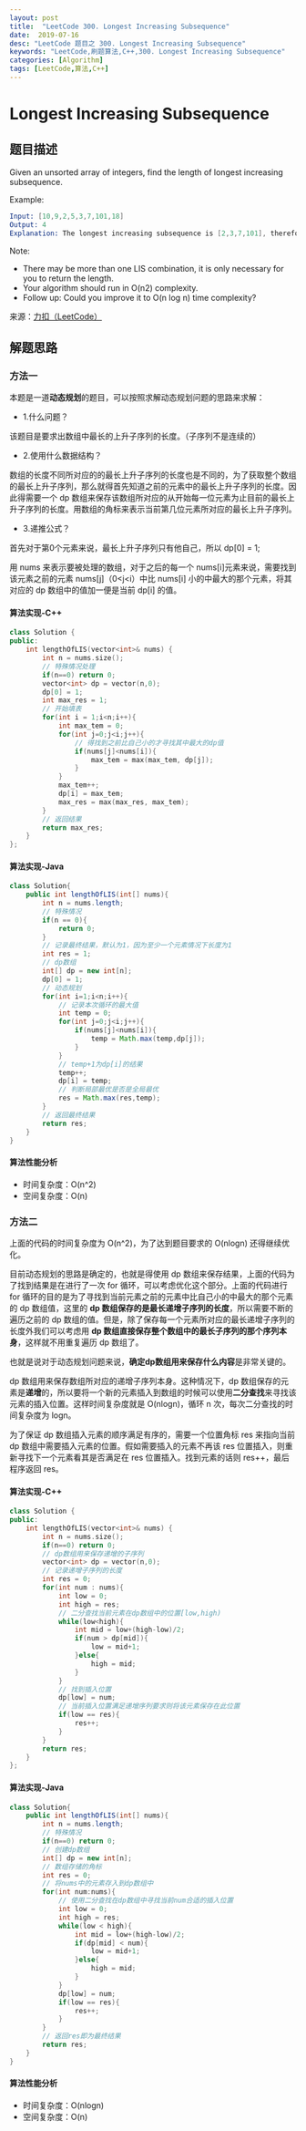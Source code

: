 ```yaml
---
layout: post
title:  "LeetCode 300. Longest Increasing Subsequence"
date:  2019-07-16
desc: "LeetCode 题目之 300. Longest Increasing Subsequence"
keywords: "LeetCode,刷题算法,C++,300. Longest Increasing Subsequence"
categories: [Algorithm]
tags: [LeetCode,算法,C++]
---
```

# Longest Increasing Subsequence

## 题目描述

Given an unsorted array of integers, find the length of longest increasing subsequence.

Example:

```s
Input: [10,9,2,5,3,7,101,18]
Output: 4
Explanation: The longest increasing subsequence is [2,3,7,101], therefore the length is 4.
```

Note:

- There may be more than one LIS combination, it is only necessary for you to return the length.
- Your algorithm should run in O(n2) complexity.
- Follow up: Could you improve it to O(n log n) time complexity?

来源：[力扣（LeetCode）](https://leetcode-cn.com/problems/longest-increasing-subsequence)

## 解题思路

### 方法一

本题是一道**动态规划**的题目，可以按照求解动态规划问题的思路来求解：

- 1.什么问题？

该题目是要求出数组中最长的上升子序列的长度。（子序列不是连续的）

- 2.使用什么数据结构？

数组的长度不同所对应的的最长上升子序列的长度也是不同的，为了获取整个数组的最长上升子序列，那么就得首先知道之前的元素中的最长上升子序列的长度。因此得需要一个 dp 数组来保存该数组所对应的从开始每一位元素为止目前的最长上升子序列的长度。用数组的角标来表示当前第几位元素所对应的最长上升子序列。

- 3.递推公式？

首先对于第0个元素来说，最长上升子序列只有他自己，所以 dp[0] = 1;

用 nums 来表示要被处理的数组，对于之后的每一个 nums[i]元素来说，需要找到该元素之前的元素 nums[j]（0<j<i）中比 nums[i] 小的中最大的那个元素，将其对应的 dp 数组中的值加一便是当前 dp[i] 的值。

#### 算法实现-C++

```cpp
class Solution {
public:
    int lengthOfLIS(vector<int>& nums) {
        int n = nums.size();
        // 特殊情况处理
        if(n==0) return 0;
        vector<int> dp = vector(n,0);
        dp[0] = 1;
        int max_res = 1;
        // 开始填表
        for(int i = 1;i<n;i++){
            int max_tem = 0;
            for(int j=0;j<i;j++){
                // 得找到之前比自己小的才寻找其中最大的dp值
                if(nums[j]<nums[i]){
                    max_tem = max(max_tem, dp[j]);
                }
            }
            max_tem++;
            dp[i] = max_tem;
            max_res = max(max_res, max_tem);
        }
        // 返回结果
        return max_res;
    }
};
```

#### 算法实现-Java

```java
class Solution{
    public int lengthOfLIS(int[] nums){
        int n = nums.length;
        // 特殊情况
        if(n == 0){
            return 0;
        }
        // 记录最终结果，默认为1，因为至少一个元素情况下长度为1
        int res = 1;
        // dp数组
        int[] dp = new int[n];
        dp[0] = 1;
        // 动态规划
        for(int i=1;i<n;i++){
            // 记录本次循环的最大值
            int temp = 0;
            for(int j=0;j<i;j++){
                if(nums[j]<nums[i]){
                    temp = Math.max(temp,dp[j]);
                }
            }
            // temp+1为dp[i]的结果
            temp++;
            dp[i] = temp;
            // 判断局部最优是否是全局最优
            res = Math.max(res,temp);
        }
        // 返回最终结果
        return res;
    }
}
```

#### 算法性能分析

- 时间复杂度：O(n^2)
- 空间复杂度：O(n)

### 方法二

上面的代码的时间复杂度为 O(n^2)，为了达到题目要求的 O(nlogn) 还得继续优化。

目前动态规划的思路是确定的，也就是得使用 dp 数组来保存结果，上面的代码为了找到结果是在进行了一次 for 循环，可以考虑优化这个部分。上面的代码进行 for 循环的目的是为了寻找到当前元素之前的元素中比自己小的中最大的那个元素的 dp 数组值，这里的 **dp 数组保存的是最长递增子序列的长度**，所以需要不断的遍历之前的 dp 数组的值。但是，除了保存每一个元素所对应的最长递增子序列的长度外我们可以考虑用 **dp 数组直接保存整个数组中的最长子序列的那个序列本身**，这样就不用重复遍历 dp 数组了。

也就是说对于动态规划问题来说，**确定dp数组用来保存什么内容**是非常关键的。

dp 数组用来保存数组所对应的递增子序列本身。这种情况下，dp 数组保存的元素是**递增**的，所以要将一个新的元素插入到数组的时候可以使用**二分查找**来寻找该元素的插入位置。这样时间复杂度就是 O(nlogn)，循环 n 次，每次二分查找的时间复杂度为 logn。

为了保证 dp 数组插入元素的顺序满足有序的，需要一个位置角标 res 来指向当前 dp 数组中需要插入元素的位置。假如需要插入的元素不再该 res 位置插入，则重新寻找下一个元素看其是否满足在 res 位置插入。找到元素的话则 res++，最后程序返回 res。

#### 算法实现-C++

```cpp
class Solution {
public:
    int lengthOfLIS(vector<int>& nums) {
        int n = nums.size();
        if(n==0) return 0;
        // dp数组用来保存递增的子序列
        vector<int> dp = vector(n,0);
        // 记录递增子序列的长度
        int res = 0;
        for(int num : nums){
            int low = 0;
            int high = res;
            // 二分查找当前元素在dp数组中的位置[low,high)
            while(low<high){
                int mid = low+(high-low)/2;
                if(num > dp[mid]){
                    low = mid+1;
                }else{
                    high = mid;
                }
            }
            // 找到插入位置
            dp[low] = num;
            // 当前插入位置满足递增序列要求则将该元素保存在此位置
            if(low == res){
                res++;
            }
        }
        return res;
    }
};
```

#### 算法实现-Java

```java
class Solution{
    public int lengthOfLIS(int[] nums){
        int n = nums.length;
        // 特殊情况
        if(n==0) return 0;
        // 创建dp数组
        int[] dp = new int[n];
        // 数组存储的角标
        int res = 0;
        // 将nums中的元素存入到dp数组中
        for(int num:nums){
            // 使用二分查找在dp数组中寻找当前num合适的插入位置
            int low = 0;
            int high = res;
            while(low < high){
                int mid = low+(high-low)/2;
                if(dp[mid] < num){
                    low = mid+1;
                }else{
                    high = mid;
                }
            }
            dp[low] = num;
            if(low == res){
                res++;
            }
        }
        // 返回res即为最终结果
        return res;
    }
}
```

#### 算法性能分析

- 时间复杂度：O(nlogn)
- 空间复杂度：O(n)
